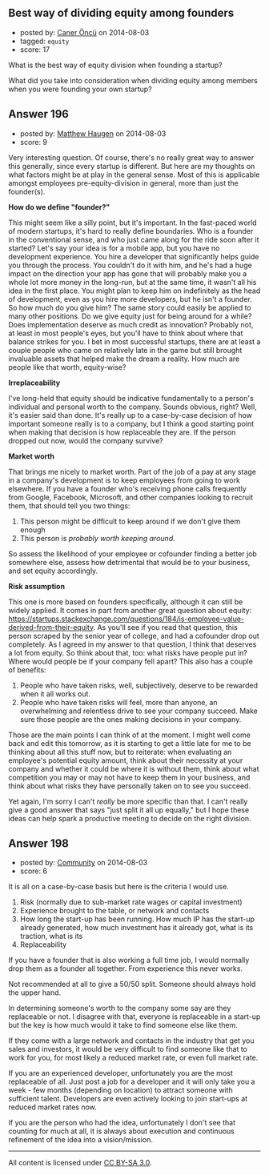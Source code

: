 ## Best way of dividing equity among founders

- posted by: [Caner Öncü](https://stackexchange.com/users/228795/caner-nc) on 2014-08-03
- tagged: `equity`
- score: 17

What is the best way of equity division when founding a startup?

What did you take into consideration when dividing equity among members when you were founding your own startup?


## Answer 196

- posted by: [Matthew Haugen](https://stackexchange.com/users/1325646/matthew-haugen) on 2014-08-03
- score: 9

Very interesting question. Of course, there's no really great way to answer this generally, since every startup is different. But here are my thoughts on what factors might be at play in the general sense. Most of this is applicable amongst employees pre-equity-division in general, more than just the founder(s).

**How do we define "founder?"**

This might seem like a silly point, but it's important. In the fast-paced world of modern startups, it's hard to really define boundaries. Who is a founder in the conventional sense, and who just came along for the ride soon after it started? Let's say your idea is for a mobile app, but you have no development experience. You hire a developer that significantly helps guide you through the process. You couldn't do it with him, and he's had a huge impact on the direction your app has gone that will probably make you a whole lot more money in the long-run, but at the same time, it wasn't all his idea in the first place. You might plan to keep him on indefinitely as the head of development, even as you hire more developers, but he isn't a founder. So how much do you give him? The same story could easily be applied to many other positions. Do we give equity just for being around for a while? Does implementation deserve as much credit as innovation? Probably not, at least in most people's eyes, but you'll have to think about where that balance strikes for you. I bet in most successful startups, there are at least a couple people who came on relatively late in the game but still brought invaluable assets that helped make the dream a reality. How much are people like that worth, equity-wise?

**Irreplaceability**

I've long-held that equity should be indicative fundamentally to a person's individual and personal worth to the company. Sounds obvious, right? Well, it's easier said than done. It's really up to a case-by-case decision of how important someone really is to a company, but I think a good starting point when making that decision is how replaceable they are. If the person dropped out now, would the company survive?

**Market worth**

That brings me nicely to market worth. Part of the job of a pay at any stage in a company's development is to keep employees from going to work elsewhere. If you have a founder who's receiving phone calls frequently from Google, Facebook, Microsoft, and other companies looking to recruit them, that should tell you two things:

 1. This person might be difficult to keep around if we don't give them enough
 2. This person is *probably worth keeping around*.

So assess the likelihood of your employee or cofounder finding a better job somewhere else, assess how detrimental that would be to your business, and set equity accordingly.

**Risk assumption**

This one is more based on founders specifically, although it can still be widely applied. It comes in part from another great question about equity: https://startups.stackexchange.com/questions/184/is-employee-value-derived-from-their-equity. As you'll see if you read that question, this person scraped by the senior year of college, and had a cofounder drop out completely. As I agreed in my answer to that question, I think that deserves a lot from equity. So think about that, too: what risks have people put in? Where would people be if your company fell apart? This also has a couple of benefits:

 1. People who have taken risks, well, subjectively, deserve to be rewarded when it all works out.
 2. People who have taken risks will feel, more than anyone, an overwhelming and relentless drive to see your company succeed. Make sure those people are the ones making decisions in your company.

Those are the main points I can think of at the moment. I might well come back and edit this tomorrow, as it is starting to get a little late for me to be thinking about all this stuff now, but to reiterate: when evaluating an employee's potential equity amount, think about their necessity at your company and whether it could be where it is without them, think about what competition you may or may not have to keep them in your business, and think about what risks they have personally taken on to see you succeed.

Yet again, I'm sorry I can't *really* be more specific than that. I can't really give a good answer that says "just split it all up equally," but I hope these ideas can help spark a productive meeting to decide on the right division.


## Answer 198

- posted by: [Community](https://stackexchange.com/users/-1/community) on 2014-08-03
- score: 6

It is all on a case-by-case basis but here is the criteria I would use.

1. Risk (normally due to sub-market rate wages or capital investment)
2. Experience brought to the table, or network and contacts
3. How long the start-up has been running. How much IP has the start-up already generated, how much investment has it already got, what is its traction, what is its
4. Replaceability

If you have a founder that is also working a full time job, I would normally drop them as a founder all together. From experience this never works.

Not recommended at all to give a 50/50 split. Someone should always hold the upper hand.

In determining someone's worth to the company some say are they replaceable or not. I disagree with that, everyone is replaceable in a start-up but the key is how much would it take to find someone else like them.

If they come with a large network and contacts in the industry that get you sales and investors, it would be very difficult to find someone like that to work for you, for most likely a reduced market rate, or even full market rate.

If you are an experienced developer, unfortunately you are the most replaceable of all. Just post a job for a developer and it will only take you a week - few months (depending on location) to attract someone with sufficient talent. Developers are even actively looking to join start-ups at reduced market rates now.

If you are the person who had the idea, unfortunately I don't see that counting for much at all, it is always about execution and continuous refinement of the idea into a vision/mission.





---

All content is licensed under [CC BY-SA 3.0](https://creativecommons.org/licenses/by-sa/3.0/).
